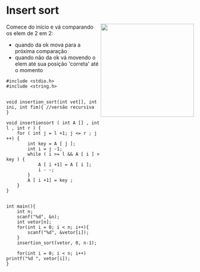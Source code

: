 # Insert sort

<img align= "right" width = "250" height = "250" src = "https://user-images.githubusercontent.com/102996679/235319347-70e3dac1-267a-4e16-9999-25c2c26e89d8.png" >
Comece do início e vá comparando os elem de 2 em 2: 

* quando da ok mova para a próxima comparação 
* quando não da ok vá movendo o elem até sua posição 'correta' até o momento

```
#include <stdio.h>
#include <string.h>


void insertion_sort(int vet[], int ini, int fim){ //versão recursiva    
}

void insertionsort ( int A [] , int l , int r ) {
    for ( int j = l +1; j <= r ; j ++) {
        int key = A [ j ];
        int i = j -1;
        while ( i >= l && A [ i ] > key ) {
            A [ i +1] = A [ i ];
            i - -;
        }
        A [ i +1] = key ;
    }
}


int main(){
    int n;
    scanf("%d", &n);
    int vetor[n];
    for(int i = 0; i < n; i++){
        scanf("%d", &vetor[i]);
    }
    insertion_sort(vetor, 0, n-1);
    
    for(int i = 0; i < n; i++) printf("%d ", vetor[i]);
}
```
